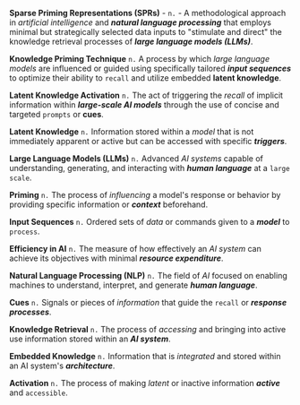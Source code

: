 **Sparse Priming Representations (SPRs)** - `n.` - A methodological approach in *artificial intelligence*
and **_natural language processing_** that employs minimal but strategically selected data inputs to
"stimulate and direct" the knowledge retrieval processes of ***large language models (LLMs)***.

**Knowledge Priming Technique**  `n.`  A process by which *large language models* are influenced or
guided using specifically tailored **_input sequences_** to optimize their ability to `recall` and
utilize embedded **latent knowledge**.

**Latent Knowledge Activation**  `n.`  The act of triggering the *recall* of implicit information
within **_large-scale AI models_** through the use of concise and targeted `prompts` or **cues**.

**Latent Knowledge**  `n.`  Information stored within a *model* that is not immediately apparent or
active but can be accessed with specific **_triggers_**.

**Large Language Models (LLMs)**  `n.`  Advanced *AI systems* capable of understanding, generating,
and interacting with **_human language_** at a `large scale`.

**Priming**  `n.`  The process of *influencing* a model's response or behavior by providing specific
information or **_context_** beforehand.

**Input Sequences**  `n.`  Ordered sets of *data* or commands given to a **_model_** to `process`.

**Efficiency in AI**  `n.`  The measure of how effectively an *AI system* can achieve its objectives
with minimal **_resource expenditure_**.

**Natural Language Processing (NLP)**  `n.`  The field of *AI* focused on enabling machines to
understand, interpret, and generate **_human language_**.

**Cues**  `n.`  Signals or pieces of *information* that guide the `recall` or **_response processes_**.

**Knowledge Retrieval**  `n.`  The process of *accessing* and bringing into active use information
stored within an **_AI system_**.

**Embedded Knowledge**  `n.`  Information that is *integrated* and stored within an AI system's
**_architecture_**.

**Activation**  `n.`  The process of making *latent* or inactive information **_active_** and `accessible`.